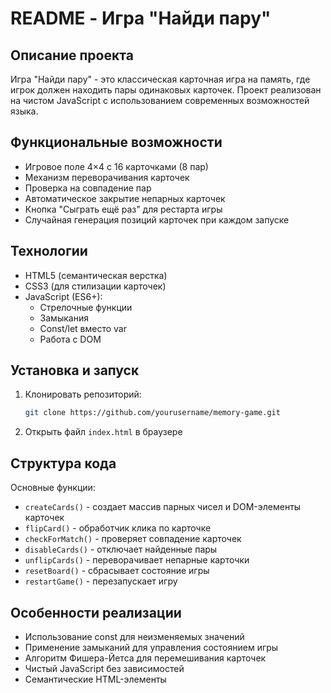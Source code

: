 # README - Игра "Найди пару"

## Описание проекта
Игра "Найди пару" - это классическая карточная игра на память, где игрок должен находить пары одинаковых карточек. Проект реализован на чистом JavaScript с использованием современных возможностей языка.

## Функциональные возможности
- Игровое поле 4×4 с 16 карточками (8 пар)
- Механизм переворачивания карточек
- Проверка на совпадение пар
- Автоматическое закрытие непарных карточек
- Кнопка "Сыграть ещё раз" для рестарта игры
- Случайная генерация позиций карточек при каждом запуске

## Технологии
- HTML5 (семантическая верстка)
- CSS3 (для стилизации карточек)
- JavaScript (ES6+):
  - Стрелочные функции
  - Замыкания
  - Const/let вместо var
  - Работа с DOM

## Установка и запуск
1. Клонировать репозиторий:
   ```bash
   git clone https://github.com/yourusername/memory-game.git
   ```
2. Открыть файл `index.html` в браузере

## Структура кода
Основные функции:
- `createCards()` - создает массив парных чисел и DOM-элементы карточек
- `flipCard()` - обработчик клика по карточке
- `checkForMatch()` - проверяет совпадение карточек
- `disableCards()` - отключает найденные пары
- `unflipCards()` - переворачивает непарные карточки
- `resetBoard()` - сбрасывает состояние игры
- `restartGame()` - перезапускает игру

## Особенности реализации
- Использование const для неизменяемых значений
- Применение замыканий для управления состоянием игры
- Алгоритм Фишера-Йетса для перемешивания карточек
- Чистый JavaScript без зависимостей
- Семантические HTML-элементы
